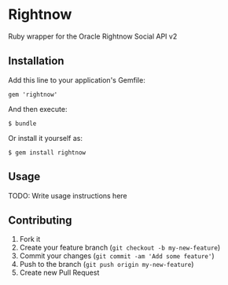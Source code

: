 # Rightnow

Ruby wrapper for the Oracle Rightnow Social API v2

## Installation

Add this line to your application's Gemfile:

    gem 'rightnow'

And then execute:

    $ bundle

Or install it yourself as:

    $ gem install rightnow

## Usage

TODO: Write usage instructions here

## Contributing

1. Fork it
2. Create your feature branch (`git checkout -b my-new-feature`)
3. Commit your changes (`git commit -am 'Add some feature'`)
4. Push to the branch (`git push origin my-new-feature`)
5. Create new Pull Request
